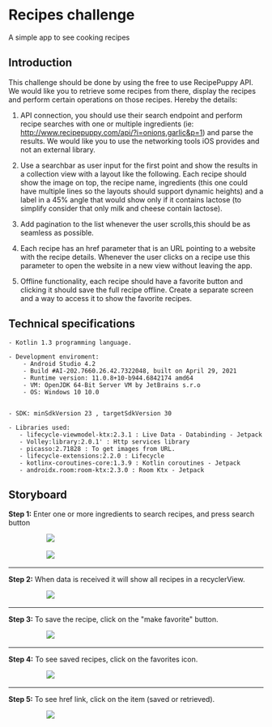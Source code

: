 # Recipes challenge
A simple app to see cooking recipes

##  Introduction
This challenge should be done by using the free to use RecipePuppy API. We would like you to retrieve some recipes from there, display the recipes and perform certain operations on those recipes. Hereby the details:

1. API connection, you should use their search endpoint and perform recipe searches with one or multiple ingredients (ie: http://www.recipepuppy.com/api/?i=onions,garlic&p=1) and parse the results. We would like you to use the networking tools iOS provides and not an external library.

2. Use a searchbar as user input for the first point and show the results in a collection view with a layout like the following. Each recipe should show the image on top, the recipe name, ingredients (this one could have multiple lines so the layouts should support dynamic heights) and a label in a 45% angle that would show only if it contains lactose (to simplify consider that only milk and cheese contain lactose).

3. Add pagination to the list whenever the user scrolls,this should be as seamless as possible.

4. Each recipe has an href parameter that is an URL pointing to a website with the recipe details. Whenever the user clicks on a recipe use this parameter to open the website in a new view without leaving the app.

5. Offline functionality, each recipe should have a favorite button and clicking it should save the full recipe offline. Create a separate screen and a way to access it to show the favorite recipes.

## Technical specifications


	- Kotlin 1.3 programming language.
	
	- Development enviroment:
	    - Android Studio 4.2
	    - Build #AI-202.7660.26.42.7322048, built on April 29, 2021
        - Runtime version: 11.0.8+10-b944.6842174 amd64
        - VM: OpenJDK 64-Bit Server VM by JetBrains s.r.o
        - OS: Windows 10 10.0
        
		
	- SDK: minSdkVersion 23 , targetSdkVersion 30
	
	- Libraries used:
       - lifecycle-viewmodel-ktx:2.3.1 : Live Data - Databinding - Jetpack 
       - Volley:library:2.0.1' : Http services library
       - picasso:2.71828 : To get images from URL.
       - lifecycle-extensions:2.2.0 : Lifecycle
       - kotlinx-coroutines-core:1.3.9 : Kotlin coroutines - Jetpack 
       - androidx.room:room-ktx:2.3.0 : Room Ktx - Jetpack

## Storyboard

**Step 1:** Enter one or more ingredients to search recipes, and press search button

&nbsp; &nbsp; &nbsp; &nbsp; &nbsp; &nbsp; &nbsp; &nbsp; &nbsp; &nbsp;<img src=https://github.com/antoniomy82/Recipes_challenge/edit/master/screenshots/01_home.PNG>

&nbsp; &nbsp; &nbsp; &nbsp; &nbsp; &nbsp; &nbsp; &nbsp; &nbsp; &nbsp;<img src=https://github.com/antoniomy82/Recipes_challenge/edit/master/screenshots/02_home.PNG>

***
**Step 2:** When data is received it will show all recipes in a recyclerView.

&nbsp; &nbsp; &nbsp; &nbsp; &nbsp; &nbsp; &nbsp; &nbsp; &nbsp; &nbsp;<img src=https://github.com/antoniomy82/Recipes_challenge/screenshots/03_home.PNG>

***
**Step 3:** To save the recipe, click on the "make favorite" button.

&nbsp; &nbsp; &nbsp; &nbsp; &nbsp; &nbsp; &nbsp; &nbsp; &nbsp; &nbsp;<img src=https://github.com/antoniomy82/Recipes_challenge/edit/master/screenshots/04_home.PNG>

***
**Step 4:** To see saved recipes, click on the favorites icon.

&nbsp; &nbsp; &nbsp; &nbsp; &nbsp; &nbsp; &nbsp; &nbsp; &nbsp; &nbsp;<img src=https://github.com/antoniomy82/Recipes_challenge/edit/master/screenshots/05_saved_recipes.PNG>

***
**Step 5:** To see href link, click on the item (saved or retrieved).

&nbsp; &nbsp; &nbsp; &nbsp; &nbsp; &nbsp; &nbsp; &nbsp; &nbsp; &nbsp;<img src=https://github.com/antoniomy82/Recipes_challenge/edit/master/screenshots/06_href_to_web.PNG>

